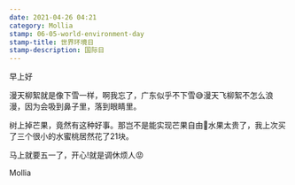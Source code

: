 ```yaml
---
date: 2021-04-26 04:21
category: Mollia
stamp: 06-05-world-environment-day
stamp-title: 世界环境日
stamp-description: 国际日
---
```


<p>
早上好

漫天柳絮就是像下雪一样，啊我忘了，广东似乎不下雪😅漫天飞柳絮不怎么浪漫，因为会吸到鼻子里，落到眼睛里。

树上掉芒果，竟然有这种好事。那岂不是能实现芒果自由🤣水果太贵了，我上次买了三个很小的水蜜桃居然花了21块。

马上就要五一了，开心!就是调休烦人😡

Mollia

</p>